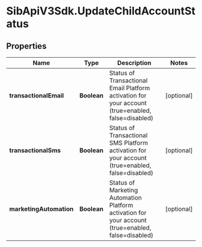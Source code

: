 # SibApiV3Sdk.UpdateChildAccountStatus

## Properties
Name | Type | Description | Notes
------------ | ------------- | ------------- | -------------
**transactionalEmail** | **Boolean** | Status of Transactional Email Platform activation for your account (true&#x3D;enabled, false&#x3D;disabled) | [optional] 
**transactionalSms** | **Boolean** | Status of Transactional SMS Platform activation for your account (true&#x3D;enabled, false&#x3D;disabled) | [optional] 
**marketingAutomation** | **Boolean** | Status of Marketing Automation Platform activation for your account (true&#x3D;enabled, false&#x3D;disabled) | [optional] 


